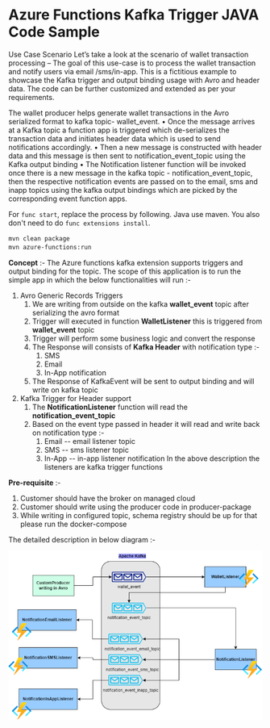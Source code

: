 # Azure Functions Kafka Trigger JAVA Code Sample 

Use Case Scenario
Let’s take a look at the scenario of wallet transaction processing – The goal of this use-case is to process the wallet transaction and notify users via email /sms/in-app. This is a fictitious example to showcase the Kafka trigger and output binding usage with Avro and header data. The code can be further customized and extended as per your requirements.

The wallet producer helps generate  wallet transactions in the Avro serialized format to kafka topic- wallet_event.
•	Once the message arrives at a Kafka topic a  function app is triggered which de-serializes the transaction data and initiates header data which is used to send notifications accordingly.
•	Then a new message is constructed with header data and this message is then sent to notification_event_topic using the Kafka output binding 
•	The Notification listener function  will be invoked once there is a new message in the kafka topic - notification_event_topic, then the respective notification events are passed on to the email, sms and inapp topics using the kafka output bindings which are picked by the corresponding event function apps.

For `func start`, replace the process by following.
Java use maven. You also don't need to do `func extensions install`.

```bash
mvn clean package
mvn azure-functions:run
```

**Concept** :-
The Azure functions kafka extension supports triggers and output binding for the topic.
The scope of this application is to run the simple app in which the below functionalities will run :-
1. Avro Generic Records Triggers
    1. We are writing from outside on the kafka **wallet_event** topic after serializing the avro format
    2. Trigger will executed in function **WalletListener** this is triggered from **wallet_event** topic
    3. Trigger will perform some business logic and convert the response 
    4. The Response will consists of **Kafka Header** with notification type :-
       1. SMS
       2. Email
       3. In-App notification
    5. The Response of KafkaEvent will be sent to output binding and will write on kafka topic
2. Kafka Trigger for Header support
   1. The **NotificationListener** function will read the **notification_event_topic**
   2. Based on the event type passed in header it will read and write back on notification type :-
      1. Email -- email listener topic
      2. SMS -- sms listener topic
      3. In-App -- in-app listener notification
In the above description the listeners are kafka trigger functions

**Pre-requisite** :-
 1. Customer should have the broker on managed cloud
 2. Customer should write using the producer code in producer-package
 3. While writing in configured topic, schema registry should be up for that please run the docker-compose

The detailed description in below diagram :-

![alt text](img/blog.png)
